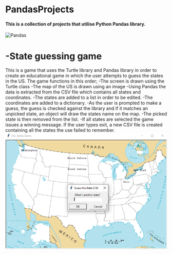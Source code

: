 # PandasProjects

#### This is a collection of projects that utilise Python Pandas library. 
![Pandas](https://geo-python.github.io/site/_images/pandas_logo.png)

# -State guessing game
This is a game that uses the Turtle library and Pandas library in order to create an educational game in which the user attempts to guess the states in the US. The game functions in this order;
-The screen is drawn using the Turtle class
-The map of the US is drawn using an image
-Using Pandas the data is extracted from the CSV file which contains all states and coordinates. 
-The states are added to a list in order to be edited.
-The coordinates are added to a dictionary. 
-As the user is prompted to make a guess, the guess is checked against the library and if it matches an unpicked state, an object will draw the states name on the map.
-The picked state is then removed from the list. 
-If all states are selected the game issues a winning message. If the user types exit, a new CSV file is created containing all the states the use failed to remember. 
![Pandas game](https://github.com/PureJD/PandasProjects/blob/main/country_guessing_game/game_image.png?raw=true)







